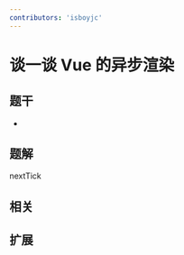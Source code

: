 ```yaml
---
contributors: 'isboyjc'
---
```


# 谈一谈 Vue 的异步渲染


## 题干

- 



## 题解

<!-- ::: details 点我查看题解 -->

  nextTick

<!-- ::: -->



## 相关



## 扩展
